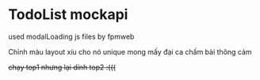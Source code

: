 # TodoList mockapi

used modalLoading js files by fpmweb



Chỉnh màu layout xíu cho nó unique mong mấy đại ca chấm bài thông cảm

~~chạy top1 nhưng lại dính top2 :(((~~


